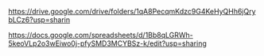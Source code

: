 https://drive.google.com/drive/folders/1qA8PecqmKdzc9G4KeHyQHh6jQrybLCz6?usp=sharin

https://docs.google.com/spreadsheets/d/1Bb8qLGRWh-5keoVLp2o3wEiwo0j-pfySMD3MCYBSz-k/edit?usp=sharing
